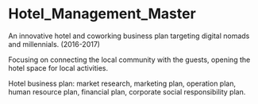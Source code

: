 # Hotel_Management_Master
An innovative hotel and coworking business plan targeting digital nomads and millennials. (2016-2017)

Focusing on connecting the local community with the guests, opening the hotel space for local activities.  

Hotel business plan: market research, marketing plan, operation plan, human resource plan, financial plan, corporate social responsibility plan.
